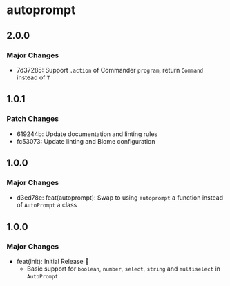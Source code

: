 # autoprompt

## 2.0.0

### Major Changes

- 7d37285: Support `.action` of Commander `program`, return `Command` instead of `T`

## 1.0.1

### Patch Changes

- 619244b: Update documentation and linting rules
- fc53073: Update linting and Biome configuration

## 1.0.0

### Major Changes

- d3ed78e: feat(autoprompt): Swap to using `autoprompt` a function instead of `AutoPrompt` a class

## 1.0.0

### Major Changes

- feat(init): Initial Release 🎉
  - Basic support for `boolean`, `number`, `select`, `string` and `multiselect` in `AutoPrompt`
